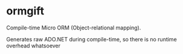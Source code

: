 # ormgift

Compile-time Micro ORM (Object-relational mapping).

Generates raw ADO.NET during compile-time, so there is no runtime overhead whatsoever
